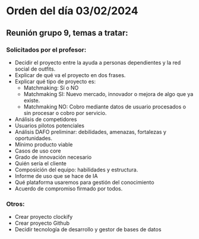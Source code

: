 ﻿# Orden del día 03/02/2024

## Reunión grupo 9, temas a tratar:

### Solicitados por el profesor:
- Decidir el proyecto entre la ayuda a personas dependientes y la red social de outfits.
- Explicar de qué va el proyecto en dos frases.
- Explicar qué tipo de proyecto es:
  - Matchmaking: Sí o NO
  - Matchmaking SI: Nuevo mercado, innovador o mejora de algo que ya existe.
  - Matchmaking NO: Cobro mediante datos de usuario procesados o sin procesar o cobro por servicio.
- Análisis de competidores
- Usuarios pilotos potenciales
- Análisis DAFO preliminar: debilidades, amenazas, fortalezas y oportunidades.
- Mínimo producto viable
- Casos de uso core
- Grado de innovación necesario
- Quién sería el cliente
- Composición del equipo: habilidades y estructura.
- Informe de uso que se hace de IA
- Qué plataforma usaremos para gestión del conocimiento
- Acuerdo de compromiso firmado por todos.

### Otros:
- Crear proyecto clockify
- Crear proyecto Github
- Decidir tecnología de desarrollo y gestor de bases de datos
